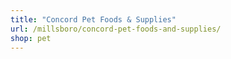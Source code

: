 ```yaml
---
title: "Concord Pet Foods & Supplies"
url: /millsboro/concord-pet-foods-and-supplies/
shop: pet
---
```

